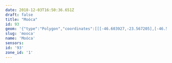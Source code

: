 ```yaml
---
date: 2018-12-03T16:50:36.651Z
draft: false
title: "Moóca"
id: 93
geom: '{"type":"Polygon","coordinates":[[[-46.603927,-23.567205],[-46.597126,-23.581498],[-46.59655,-23.581469],[-46.596569,-23.581427],[-46.596387,-23.58137],[-46.590081,-23.581904],[-46.590608,-23.580851],[-46.590589,-23.580773],[-46.589776,-23.58106],[-46.58939,-23.58109],[-46.588988,-23.581046],[-46.588531,-23.580913],[-46.588188,-23.580739],[-46.587542,-23.580141],[-46.585023,-23.576155],[-46.584783,-23.575408],[-46.584767,-23.574902],[-46.584849,-23.574402],[-46.584601,-23.574362],[-46.58147,-23.572987],[-46.581805,-23.572606],[-46.581905,-23.572326],[-46.581404,-23.571646],[-46.581305,-23.571315],[-46.581291,-23.570694],[-46.581387,-23.56974],[-46.581434,-23.569585],[-46.581608,-23.569385],[-46.58204,-23.569041],[-46.582654,-23.568668],[-46.585514,-23.568505],[-46.58581,-23.56842],[-46.588573,-23.566051],[-46.589524,-23.565032],[-46.586124,-23.558586],[-46.58363,-23.554017],[-46.588367,-23.550048],[-46.593166,-23.544806],[-46.593508,-23.544289],[-46.593817,-23.543559],[-46.597452,-23.544276],[-46.59881,-23.544696],[-46.60009,-23.544971],[-46.608731,-23.546699],[-46.611109,-23.547104],[-46.61503,-23.547631],[-46.609178,-23.556235],[-46.603927,-23.567205]]]}'
slug: 'mooca'
name: 'Moóca'
sensors:
id: '93'
zone_id: '1'
---
```

		